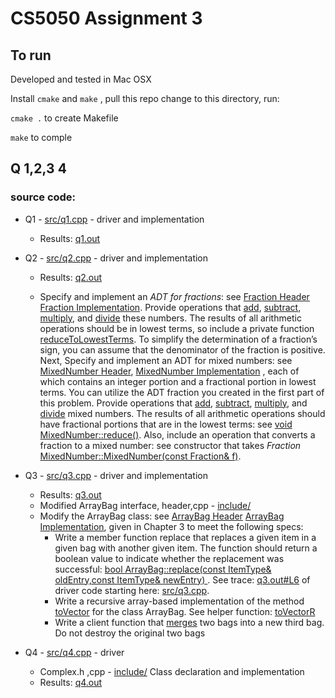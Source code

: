 
# CS5050 Assignment 3

## To run

Developed and tested in Mac OSX 

Install `cmake` and `make` , pull this repo change to this directory, run:

`cmake .` to create Makefile

`make` to comple


## Q 1,2,3 4

### source code:

* Q1 - [src/q1.cpp](src/q1.cpp) - driver and implementation
  * Results: [q1.out](q1.out)
  
* Q2 - [src/q2.cpp](src/q2.cpp)  - driver and implementation
  * Results: [q2.out](q2.out)
  
  * Specify and implement an *ADT for fractions*: see [Fraction Header](include/Fraction.h) [Fraction Implementation](include/Fraction.cpp). Provide operations that [add](include/Fraction.cpp#L52), [subtract](include/Fraction.cpp#L62), [multiply](include/Fraction.cpp#L71), and [divide](include/Fraction.cpp#L80) these numbers. The results of all arithmetic operations should be in lowest terms, so include a private function [reduceToLowestTerms](include/Fraction.cpp#L27). To simplify the determination of a fraction’s sign, you can assume that the denominator of the fraction is positive. Next, Specify and implement an ADT for mixed numbers: see  [MixedNumber Header](include/MixedNumber.h), [MixedNumber Implementation](include/MixedNumber.cpp) , each of which contains an integer portion and a fractional portion in lowest terms. You can utilize the ADT fraction you created in the first part of this problem. Provide operations that [add](include/MixedNumber.cpp#L43), [subtract](include/MixedNumber.cpp#L52), [multiply](include/MixedNumber.cpp#L64), and [divide](include/MixedNumber.cpp#L77) mixed numbers. The results of all arithmetic operations should have fractional portions that are in the lowest terms: see [void MixedNumber::reduce()](include/MixedNumber.cpp#L6). Also, include an operation that converts a fraction to a mixed number: see constructor that takes *Fraction* [MixedNumber::MixedNumber(const Fraction& f)](include/MixedNumber.cpp#L18).

* Q3 - [src/q3.cpp](src/q3.cpp)   - driver and implementation
  * Results: [q3.out](q3.out)
  * Modified ArrayBag interface, header,cpp - [include/](include/)
  * Modify the ArrayBag class: see [ArrayBag Header](include/ArrayBag.h) [ArrayBag Implementation](include/ArrayBag.cpp), given in Chapter 3 to meet the following specs:
    * Write a member function replace that replaces a given item in a given bag with another given item. The function should return a boolean value to indicate whether the replacement was successful: [bool ArrayBag<ItemType>::replace(const ItemType& oldEntry,const ItemType& newEntry)
](include/ArrayBag.cpp#L18). See trace: [q3.out#L6](q3.out#L6) of driver code starting here: [src/q3.cpp](src/q3.cpp#L61).
    * Write a recursive array-based implementation of the method [toVector](include/ArrayBag.cpp#L127) for the class ArrayBag. See helper function: [toVectorR](include/ArrayBag.cpp#L135) 
    * Write a client function that [merges](q3.cpp#L28) two bags into a new third bag. Do not destroy the original two bags


  
  
* Q4 - [src/q4.cpp](src/q4.cpp)   - driver
  * Complex.h ,cpp - [include/](include/) Class declaration and implementation
  * Results: [q4.out](q4.out)
  



